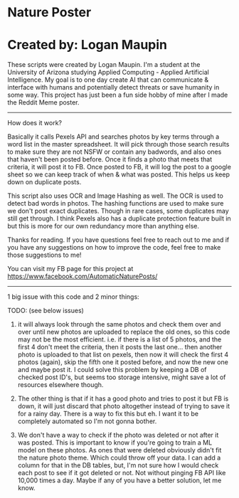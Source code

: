 # Nature Poster
# Created by: Logan Maupin

These scripts were created by Logan Maupin. I'm a student at the University of Arizona studying Applied Computing - Applied Artificial Intelligence. My goal is to one day create AI that can communicate & interface with humans and potentially detect threats or save humanity in some way. This project has just been a fun side hobby of mine after I made the Reddit Meme poster.

------------------------

How does it work? 

Basically it calls Pexels API and searches photos by key terms through a word list in the master spreadsheet. It will pick through those search results to make sure they are not NSFW or contain any badwords, and also ones that haven't been posted before. Once it finds a photo that meets that criteria, it will post it to FB. Once posted to FB, it will log the post to a google sheet so we can keep track of when & what was posted. This helps us keep down on duplicate posts. 

This script also uses OCR and Image Hashing as well. The OCR is used to detect bad words in photos. The hashing functions are used to make sure we don't post exact duplicates. Though in rare cases, some duplicates may still get through. I think Pexels also has a duplicate protection feature built in but this is more for our own redundancy more than anything else. 

Thanks for reading. If you have questions feel free to reach out to me and if you have any suggestions on how to improve the code, feel free to make those suggestions to me! 

You can visit my FB page for this project at https://www.facebook.com/AutomaticNaturePosts/


------------------------
1 big issue with this code and 2 minor things:

TODO: (see below issues)

1. it will always look through the same photos and check them over and over until new photos are uploaded
to replace the old ones, so this code may not be the most efficient. i.e. if there is a list of 5 photos,
and the first 4 don't meet the criteria, then it posts the last one... then another photo is uploaded to that list
on pexels, then now it will check the first 4 photos (again), skip the fifth one it posted before, and
now the new one and maybe post it. I could solve this problem by keeping a DB of checked post ID's, but
seems too storage intensive, might save a lot of resources elsewhere though.

2. The other thing is that if it has a good photo and tries to post it but FB is down, it will just discard that
photo altogether instead of trying to save it for a rainy day. There is a way to fix this but eh. I want it
to be completely automated so I'm not gonna bother.

3. We don't have a way to check if the photo was deleted or not after it was posted. This is important to know
if you're going to train a ML model on these photos. As ones that were deleted obviously didn't fit the
nature photo theme. Which could throw off your data. I can add a column for that in the DB tables, but,
I'm not sure how I would check each post to see if it got deleted or not. Not without pinging FB API like
10,000 times a day. Maybe if any of you have a better solution, let me know.
